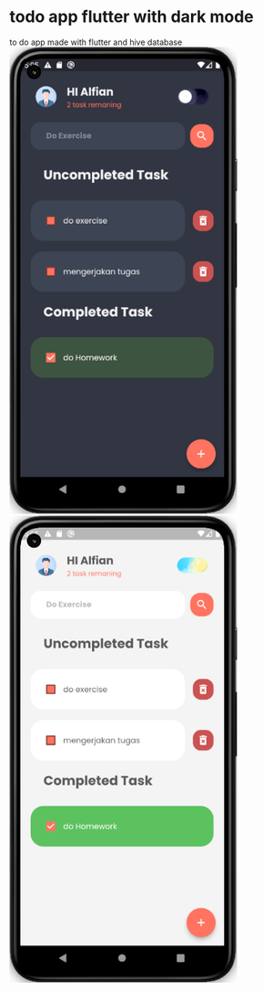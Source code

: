 # todo app flutter with dark mode
to do app made with flutter and hive database
<img src="https://raw.githubusercontent.com/ALFIAN-code/todo_app_flutter/main/Screenshot%20from%202023-08-23%2017-05-26.png" width="400"> <img src="https://raw.githubusercontent.com/ALFIAN-code/todo_app_flutter/main/Screenshot%20from%202023-08-23%2017-05-52.png" width="400"> 

